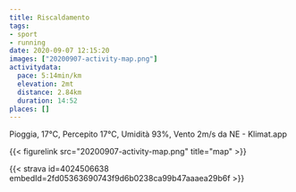 ```yaml
---
title: Riscaldamento
tags:
- sport
- running
date: 2020-09-07 12:15:20
images: ["20200907-activity-map.png"]
activitydata:
  pace: 5:14min/km
  elevation: 2mt
  distance: 2.84km
  duration: 14:52
places: []
---
```


Pioggia, 17°C, Percepito 17°C, Umidità 93%, Vento 2m/s da NE - Klimat.app



{{< figurelink src="20200907-activity-map.png" title="map" >}}


{{< strava id=4024506638 embedId=2fd05363690743f9d6b0238ca99b47aaaea29b6f >}}
